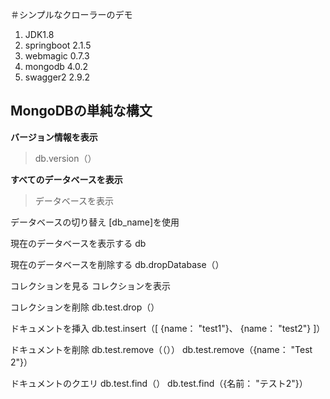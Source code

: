 ＃シンプルなクローラーのデモ
1. JDK1.8
2. springboot 2.1.5
3. webmagic 0.7.3
4. mongodb 4.0.2
5. swagger2 2.9.2

## MongoDBの単純な構文
**バージョン情報を表示**
> db.version（）

**すべてのデータベースを表示**
>データベースを表示

データベースの切り替え
[db_name]を使用

現在のデータベースを表示する
db

現在のデータベースを削除する
db.dropDatabase（）

コレクションを見る
コレクションを表示

コレクションを削除
db.test.drop（）

ドキュメントを挿入
db.test.insert（[
{name： "test1"}、
{name： "test2"}
]）

ドキュメントを削除
db.test.remove（（））
db.test.remove（{name： "Test 2"}）

ドキュメントのクエリ
db.test.find（）
db.test.find（{名前： "テスト2"}）
